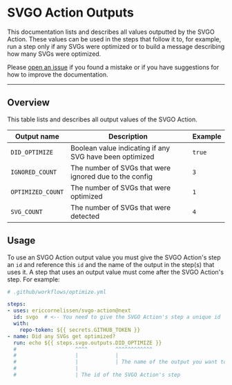 # SVGO Action Outputs

This documentation lists and describes all values outputted by the SVGO Action.
These values can be used in the steps that follow it to, for example, run a step
only if any SVGs were optimized or to build a message describing how many SVGs
were optimized.

Please [open an issue] if you found a mistake or if you have suggestions for how
to improve the documentation.

---

## Overview

This table lists and describes all output values of the SVGO Action.

| Output name       | Description                                             | Example |
| ----------------- | ------------------------------------------------------- | ------- |
| `DID_OPTIMIZE`    | Boolean value indicating if any SVG have been optimized | `true`  |
| `IGNORED_COUNT`   | The number of SVGs that were ignored due to the config  | `3`     |
| `OPTIMIZED_COUNT` | The number of SVGs that were optimized                  | `1`     |
| `SVG_COUNT`       | The number of SVGs that were detected                   | `4`     |

## Usage

To use an SVGO Action output value you must give the SVGO Action's step an `id`
and reference this `id` and the name of the output in the step(s) that uses it.
A step that uses an output value must come after the SVGO Action's step. For
example:

```yml
# .github/workflows/optimize.yml

steps:
- uses: ericcornelissen/svgo-action@next
  id: svgo  # <-- You need to give the SVGO Action's step a unique id
  with:
    repo-token: ${{ secrets.GITHUB_TOKEN }}
- name: Did any SVGs get optimized?
  run: echo ${{ steps.svgo.outputs.DID_OPTIMIZE }}
  #                   ^^^^         ^^^^^^^^^^^^
  #                   |            |
  #                   |            | The name of the output you want to use
  #                   |
  #                   | The id of the SVGO Action's step
```

[open an issue]: https://github.com/ericcornelissen/svgo-action/issues/new?labels=docs&template=documentation.md
